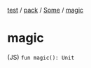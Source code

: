 [test](../../index.md) / [pack](../index.md) / [Some](index.md) / [magic](./magic.md)

# magic

(JS) `fun magic(): Unit`